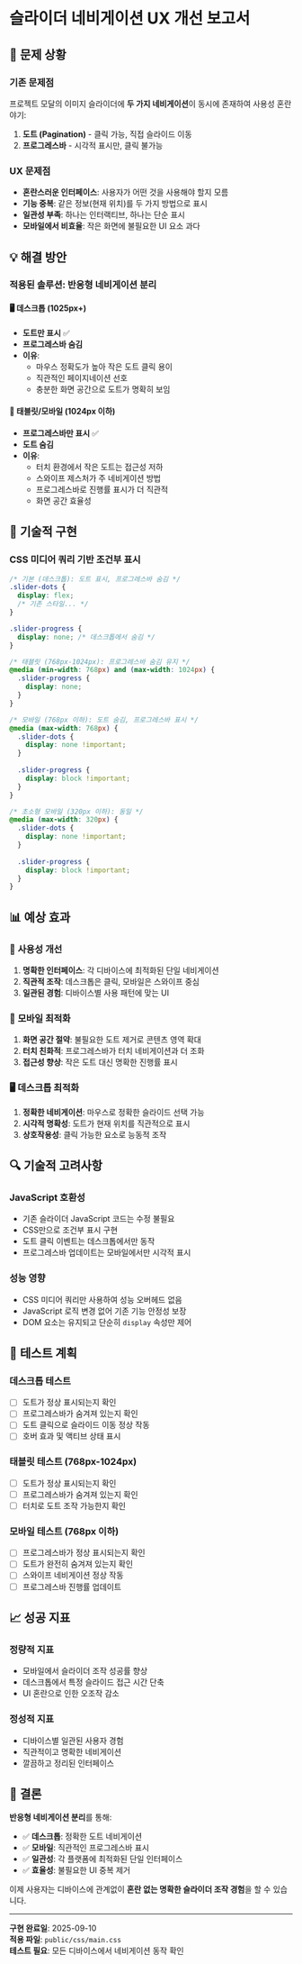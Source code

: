 # 슬라이더 네비게이션 UX 개선 보고서

## 🎯 문제 상황

### 기존 문제점
프로젝트 모달의 이미지 슬라이더에 **두 가지 네비게이션**이 동시에 존재하여 사용성 혼란 야기:

1. **도트 (Pagination)** - 클릭 가능, 직접 슬라이드 이동
2. **프로그레스바** - 시각적 표시만, 클릭 불가능

### UX 문제점
- **혼란스러운 인터페이스**: 사용자가 어떤 것을 사용해야 할지 모름
- **기능 중복**: 같은 정보(현재 위치)를 두 가지 방법으로 표시
- **일관성 부족**: 하나는 인터랙티브, 하나는 단순 표시
- **모바일에서 비효율**: 작은 화면에 불필요한 UI 요소 과다

## 💡 해결 방안

### 적용된 솔루션: **반응형 네비게이션 분리**

#### 🖥️ **데스크톱 (1025px+)**
- **도트만 표시** ✅
- **프로그레스바 숨김**
- **이유**: 
  - 마우스 정확도가 높아 작은 도트 클릭 용이
  - 직관적인 페이지네이션 선호
  - 충분한 화면 공간으로 도트가 명확히 보임

#### 📱 **태블릿/모바일 (1024px 이하)**
- **프로그레스바만 표시** ✅  
- **도트 숨김**
- **이유**:
  - 터치 환경에서 작은 도트는 접근성 저하
  - 스와이프 제스처가 주 네비게이션 방법
  - 프로그레스바로 진행률 표시가 더 직관적
  - 화면 공간 효율성

## 🔧 기술적 구현

### CSS 미디어 쿼리 기반 조건부 표시

```css
/* 기본 (데스크톱): 도트 표시, 프로그레스바 숨김 */
.slider-dots {
  display: flex;
  /* 기존 스타일... */
}

.slider-progress {
  display: none; /* 데스크톱에서 숨김 */
}

/* 태블릿 (768px-1024px): 프로그레스바 숨김 유지 */
@media (min-width: 768px) and (max-width: 1024px) {
  .slider-progress {
    display: none;
  }
}

/* 모바일 (768px 이하): 도트 숨김, 프로그레스바 표시 */
@media (max-width: 768px) {
  .slider-dots {
    display: none !important;
  }
  
  .slider-progress {
    display: block !important;
  }
}

/* 초소형 모바일 (320px 이하): 동일 */
@media (max-width: 320px) {
  .slider-dots {
    display: none !important;
  }
  
  .slider-progress {
    display: block !important;
  }
}
```

## 📊 예상 효과

### 🎯 **사용성 개선**
1. **명확한 인터페이스**: 각 디바이스에 최적화된 단일 네비게이션
2. **직관적 조작**: 데스크톱은 클릭, 모바일은 스와이프 중심
3. **일관된 경험**: 디바이스별 사용 패턴에 맞는 UI

### 📱 **모바일 최적화**
1. **화면 공간 절약**: 불필요한 도트 제거로 콘텐츠 영역 확대
2. **터치 친화적**: 프로그레스바가 터치 네비게이션과 더 조화
3. **접근성 향상**: 작은 도트 대신 명확한 진행률 표시

### 🖥️ **데스크톱 최적화**
1. **정확한 네비게이션**: 마우스로 정확한 슬라이드 선택 가능
2. **시각적 명확성**: 도트가 현재 위치를 직관적으로 표시
3. **상호작용성**: 클릭 가능한 요소로 능동적 조작

## 🔍 기술적 고려사항

### JavaScript 호환성
- 기존 슬라이더 JavaScript 코드는 수정 불필요
- CSS만으로 조건부 표시 구현
- 도트 클릭 이벤트는 데스크톱에서만 동작
- 프로그레스바 업데이트는 모바일에서만 시각적 표시

### 성능 영향
- CSS 미디어 쿼리만 사용하여 성능 오버헤드 없음
- JavaScript 로직 변경 없어 기존 기능 안정성 보장
- DOM 요소는 유지되고 단순히 `display` 속성만 제어

## 🧪 테스트 계획

### 데스크톱 테스트
- [ ] 도트가 정상 표시되는지 확인
- [ ] 프로그레스바가 숨겨져 있는지 확인  
- [ ] 도트 클릭으로 슬라이드 이동 정상 작동
- [ ] 호버 효과 및 액티브 상태 표시

### 태블릿 테스트 (768px-1024px)
- [ ] 도트가 정상 표시되는지 확인
- [ ] 프로그레스바가 숨겨져 있는지 확인
- [ ] 터치로 도트 조작 가능한지 확인

### 모바일 테스트 (768px 이하)
- [ ] 프로그레스바가 정상 표시되는지 확인
- [ ] 도트가 완전히 숨겨져 있는지 확인
- [ ] 스와이프 네비게이션 정상 작동
- [ ] 프로그레스바 진행률 업데이트

## 📈 성공 지표

### 정량적 지표
- 모바일에서 슬라이더 조작 성공률 향상
- 데스크톱에서 특정 슬라이드 접근 시간 단축
- UI 혼란으로 인한 오조작 감소

### 정성적 지표
- 디바이스별 일관된 사용자 경험
- 직관적이고 명확한 네비게이션
- 깔끔하고 정리된 인터페이스

## 🎉 결론

**반응형 네비게이션 분리**를 통해:
- ✅ **데스크톱**: 정확한 도트 네비게이션
- ✅ **모바일**: 직관적인 프로그레스바 표시  
- ✅ **일관성**: 각 플랫폼에 최적화된 단일 인터페이스
- ✅ **효율성**: 불필요한 UI 중복 제거

이제 사용자는 디바이스에 관계없이 **혼란 없는 명확한 슬라이더 조작 경험**을 할 수 있습니다.

---

**구현 완료일**: 2025-09-10  
**적용 파일**: `public/css/main.css`  
**테스트 필요**: 모든 디바이스에서 네비게이션 동작 확인